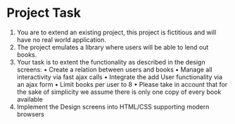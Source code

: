 # Project Task

1.	You are to extend an existing project, this project is fictitious and will have no real world application.
2.	The project emulates a library where users will be able to lend out books.
3.	Your task is to extent the functionality as described in the design screens:
    •	Create a relation between users and books
    •	Manage all interactivity via fast ajax calls
    •	Integrate the add User functionality via an ajax form 
    •	Limit books per user to 8
    •	Please take in account that for the sake of simplicity we assume there is only one copy of every book available
4.	Implement the Design screens into HTML/CSS supporting modern browsers
